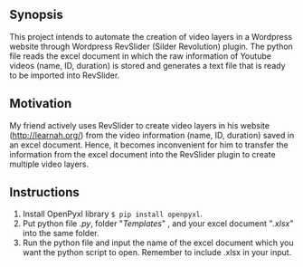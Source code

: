 ## Synopsis
This project intends to automate the creation of video layers in a Wordpress website through Wordpress RevSlider (Silder Revolution) plugin. 
The python file reads the excel document in which the raw information of Youtube videos (name, ID, duration) is stored and generates a text file that is ready to be imported into RevSlider.

## Motivation
My friend actively uses RevSlider to create video layers in his website (http://learnah.org/) from the video information (name, ID, duration) saved in an excel document. Hence, it becomes inconvenient for him to transfer the information from the excel document into the RevSlider plugin to create multiple video layers. 

## Instructions
1. Install OpenPyxl library `$ pip install openpyxl`.
2. Put python file *.py*, folder "*Templates*" , and your excel document "*.xlsx*" into the same folder.
3. Run the python file and input the name of the excel document which you want the python script to open. Remember to include .xlsx in your input.  

